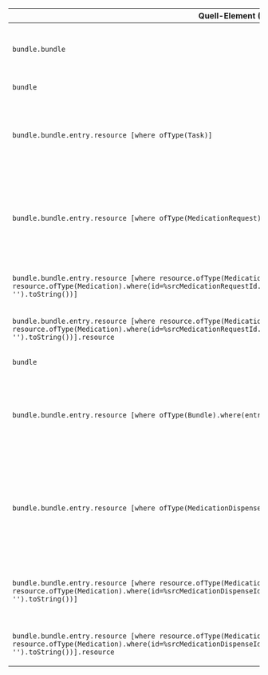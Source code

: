 | Quell-Element (Source) | Ziel-Element (Target) | Beschreibung |
|------------------------|-----------------------|--------------|
| `bundle.bundle` | `erpTCarbonCopy.meta.erpTCarbonCopyMeta.profile` | Setzt das meta.profile des digitalen Durchschlags T-Rezept |
| `bundle` | `erpTCarbonCopy.parameter` | Mapping der Rezeptinformationen |
| `bundle.bundle.entry.resource [where ofType(Task)]` | `name` | Mappt die E-Rezept-ID des Tasks in den digitalen Durchschlag<br>Verwendet Mapping: [ERP-TPrescription-StructureMap-Task](./StructureMap-ERP-TPrescription-StructureMap-Task.html) |
| `bundle.bundle.entry.resource [where ofType(MedicationRequest)]` | `name.resource` | Mappt den KBV-MedicationRequest auf das BfArM MedicationRequest Zielprofil<br>Verwendet Mapping: [ERP-TPrescription-StructureMap-MedicationRequest](./StructureMap-ERP-TPrescription-StructureMap-MedicationRequest.html) |
| `bundle.bundle.entry.resource [where resource.ofType(MedicationRequest)].bundle.entry [where resource.ofType(Medication).where(id=%srcMedicationRequestId.resource.medication.reference.replace('Medication/', '').toString())]` | `resource` | Mappt die KBV-Medication auf das BfArM Medication Zielprofil |
| `bundle.bundle.entry.resource [where resource.ofType(MedicationRequest)].bundle.entry [where resource.ofType(Medication).where(id=%srcMedicationRequestId.resource.medication.reference.replace('Medication/', '').toString())].resource` | `` | Verwendet Mapping: [ERP-TPrescription-StructureMap-Medication](./StructureMap-ERP-TPrescription-StructureMap-Medication.html) |
| `bundle` | `erpTCarbonCopy.parameter` | Mapping der Abgabeinformationen |
| `bundle.bundle.entry.resource [where ofType(Bundle).where(entry.first().fullUrl.contains('fhir-directory'))]` | `name.resource` | Mapping des FHIR-VZD Search Sets in eine BfArM Organization<br>Verwendet Mapping: [ERP-TPrescription-StructureMap-Organization](./StructureMap-ERP-TPrescription-StructureMap-Organization.html) |
| `bundle.bundle.entry.resource [where ofType(MedicationDispense)]` | `part.name` | Mappt die Abgabeinforamtionen der Apotheke auf das BfArM MedicationDispense Zielprofil<br>Verwendet Mapping: [ERP-TPrescription-StructureMap-MedicationDispense](./StructureMap-ERP-TPrescription-StructureMap-MedicationDispense.html) |
| `bundle.bundle.entry.resource [where resource.ofType(MedicationDispense)].bundle.entry [where resource.ofType(Medication).where(id=%srcMedicationDispenseId.resource.medication.reference.replace('Medication/', '').toString())]` | `resource` | Mappt die Informationen des abgegebenen Arzneimittels auf das BfArM Medication Zielprofil |
| `bundle.bundle.entry.resource [where resource.ofType(MedicationDispense)].bundle.entry [where resource.ofType(Medication).where(id=%srcMedicationDispenseId.resource.medication.reference.replace('Medication/', '').toString())].resource` | `` | Verwendet Mapping: [ERP-TPrescription-StructureMap-Medication](./StructureMap-ERP-TPrescription-StructureMap-Medication.html) |
